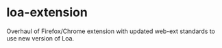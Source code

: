 # loa-extension
Overhaul of Firefox/Chrome extension with updated web-ext standards to use new version of Loa.
